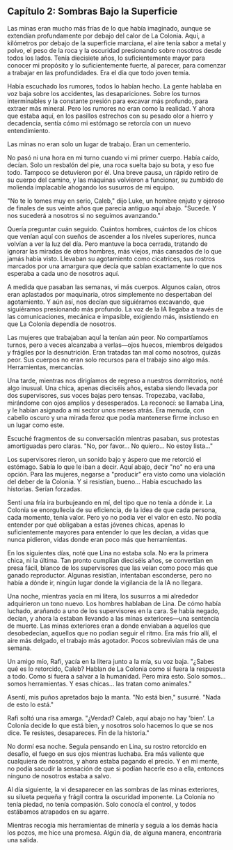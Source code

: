 ## Capítulo 2: Sombras Bajo la Superficie

Las minas eran mucho más frías de lo que había imaginado, aunque se extendían profundamente por debajo del calor de La Colonia. Aquí, a kilómetros por debajo de la superficie marciana, el aire tenía sabor a metal y polvo, el peso de la roca y la oscuridad presionando sobre nosotros desde todos los lados. Tenía diecisiete años, lo suficientemente mayor para conocer mi propósito y lo suficientemente fuerte, al parecer, para comenzar a trabajar en las profundidades. Era el día que todo joven temía.

Había escuchado los rumores, todos lo habían hecho. La gente hablaba en voz baja sobre los accidentes, las desapariciones. Sobre los turnos interminables y la constante presión para excavar más profundo, para extraer más mineral. Pero los rumores no eran como la realidad. Y ahora que estaba aquí, en los pasillos estrechos con su pesado olor a hierro y decadencia, sentía cómo mi estómago se retorcía con un nuevo entendimiento.

Las minas no eran solo un lugar de trabajo. Eran un cementerio.

No pasó ni una hora en mi turno cuando vi mi primer cuerpo. Había caído, decían. Solo un resbalón del pie, una roca suelta bajo su bota, y eso fue todo. Tampoco se detuvieron por él. Una breve pausa, un rápido retiro de su cuerpo del camino, y las máquinas volvieron a funcionar, su zumbido de molienda implacable ahogando los susurros de mi equipo.

"No te lo tomes muy en serio, Caleb," dijo Luke, un hombre enjuto y ojeroso de finales de sus veinte años que parecía antiguo aquí abajo. "Sucede. Y nos sucederá a nosotros si no seguimos avanzando."

Quería preguntar cuán seguido. Cuántos hombres, cuántos de los chicos que venían aquí con sueños de ascender a los niveles superiores, nunca volvían a ver la luz del día. Pero mantuve la boca cerrada, tratando de ignorar las miradas de otros hombres, más viejos, más cansados de lo que jamás había visto. Llevaban su agotamiento como cicatrices, sus rostros marcados por una amargura que decía que sabían exactamente lo que nos esperaba a cada uno de nosotros aquí.

A medida que pasaban las semanas, vi más cuerpos. Algunos caían, otros eran aplastados por maquinaria, otros simplemente no despertaban del agotamiento. Y aún así, nos decían que siguiéramos excavando, que siguiéramos presionando más profundo. La voz de la IA llegaba a través de las comunicaciones, mecánica e impasible, exigiendo más, insistiendo en que La Colonia dependía de nosotros.

Las mujeres que trabajaban aquí la tenían aún peor. No compartíamos turnos, pero a veces alcanzaba a verlas—ojos huecos, miembros delgados y frágiles por la desnutrición. Eran tratadas tan mal como nosotros, quizás peor. Sus cuerpos no eran solo recursos para el trabajo sino algo más. Herramientas, mercancías.

Una tarde, mientras nos dirigíamos de regreso a nuestros dormitorios, noté algo inusual. Una chica, apenas dieciséis años, estaba siendo llevada por dos supervisores, sus voces bajas pero tensas. Tropezaba, vacilaba, mirándome con ojos amplios y desesperados. La reconocí: se llamaba Lina, y le habían asignado a mi sector unos meses atrás. Era menuda, con cabello oscuro y una mirada feroz que podía mantenerse firme incluso en un lugar como este.

Escuché fragmentos de su conversación mientras pasaban, sus protestas amortiguadas pero claras. "No, por favor... No quiero... No estoy lista..."

Los supervisores rieron, un sonido bajo y áspero que me retorció el estómago. Sabía lo que le iban a decir. Aquí abajo, decir "no" no era una opción. Para las mujeres, negarse a "producir" era visto como una violación del deber de la Colonia. Y si resistían, bueno... Había escuchado las historias. Serían forzadas.

Sentí una fría ira burbujeando en mí, del tipo que no tenía a dónde ir. La Colonia se enorgullecía de su eficiencia, de la idea de que cada persona, cada momento, tenía valor. Pero yo no podía ver el valor en esto. No podía entender por qué obligaban a estas jóvenes chicas, apenas lo suficientemente mayores para entender lo que les decían, a vidas que nunca pidieron, vidas donde eran poco más que herramientas.

En los siguientes días, noté que Lina no estaba sola. No era la primera chica, ni la última. Tan pronto cumplían dieciséis años, se convertían en presa fácil, blanco de los supervisores que las veían como poco más que ganado reproductor. Algunas resistían, intentaban esconderse, pero no había a dónde ir, ningún lugar donde la vigilancia de la IA no llegara.

Una noche, mientras yacía en mi litera, los susurros a mi alrededor adquirieron un tono nuevo. Los hombres hablaban de Lina. De cómo había luchado, arañando a uno de los supervisores en la cara. Se había negado, decían, y ahora la estaban llevando a las minas exteriores—una sentencia de muerte. Las minas exteriores eran a donde enviaban a aquellos que desobedecían, aquellos que no podían seguir el ritmo. Era más frío allí, el aire más delgado, el trabajo más agotador. Pocos sobrevivían más de una semana.

Un amigo mío, Rafi, yacía en la litera junto a la mía, su voz baja. "¿Sabes qué es lo retorcido, Caleb? Hablan de La Colonia como si fuera la respuesta a todo. Como si fuera a salvar a la humanidad. Pero mira esto. Solo somos... somos herramientas. Y esas chicas... las tratan como animales."

Asentí, mis puños apretados bajo la manta. "No está bien," susurré. "Nada de esto lo está."

Rafi soltó una risa amarga. "¿Verdad? Caleb, aquí abajo no hay 'bien'. La Colonia decide lo que está bien, y nosotros solo hacemos lo que se nos dice. Te resistes, desapareces. Fin de la historia."

No dormí esa noche. Seguía pensando en Lina, su rostro retorcido en desafío, el fuego en sus ojos mientras luchaba. Era más valiente que cualquiera de nosotros, y ahora estaba pagando el precio. Y en mi mente, no podía sacudir la sensación de que si podían hacerle eso a ella, entonces ninguno de nosotros estaba a salvo.

Al día siguiente, la vi desaparecer en las sombras de las minas exteriores, su silueta pequeña y frágil contra la oscuridad imponente. La Colonia no tenía piedad, no tenía compasión. Solo conocía el control, y todos estábamos atrapados en su agarre.

Mientras recogía mis herramientas de minería y seguía a los demás hacia los pozos, me hice una promesa. Algún día, de alguna manera, encontraría una salida.